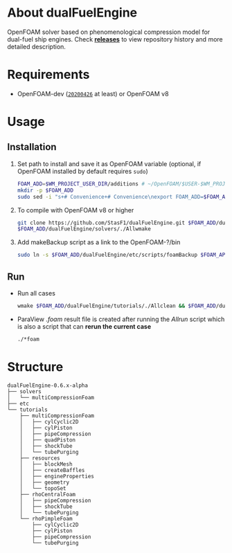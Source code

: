 # About dualFuelEngine
OpenFOAM solver based on phenomenological compression model for dual-fuel ship engines. Check [**releases**](https://github.com/StasF1/dualFuelEngine/releases) to view repository history and more detailed description.

# Requirements
- OpenFOAM-dev ([`20200426`](https://github.com/OpenFOAM/OpenFOAM-dev/releases/tag/20200426) at least) or OpenFOAM v8

# Usage
## Installation
1. Set path to install and save it as OpenFOAM variable (optional, if OpenFOAM installed by default requires `sudo`)
    ```sh
    FOAM_ADD=$WM_PROJECT_USER_DIR/additions # ~/OpenFOAM/$USER-$WM_PROJECT_VERSION/additions/ by default
    mkdir -p $FOAM_ADD
    sudo sed -i "s+# Convenience+# Convenience\nexport FOAM_ADD=$FOAM_ADD+g" $WM_PROJECT_DIR/etc/config.sh/settings
    ```

1. To compile with OpenFOAM v8 or higher
    ```sh
    git clone https://github.com/StasF1/dualFuelEngine.git $FOAM_ADD/dualFuelEngine
    $FOAM_ADD/dualFuelEngine/solvers/./Allwmake
    ```

1. Add makeBackup script as a link to the OpenFOAM-?/bin
    ```sh
    sudo ln -s $FOAM_ADD/dualFuelEngine/etc/scripts/foamBackup $FOAM_APP/../bin/foamBackup
    ```

## Run
- Run all cases
    ```sh
    wmake $FOAM_ADD/dualFuelEngine/tutorials/./Allclean && $FOAM_ADD/dualFuelEngine/tutorials/./Allrun
    ```
- ParaView _.foam_ result file is created after running the _Allrun_ script which is also a script that can **rerun the current case**
    ```sh
    ./*foam
    ```

# Structure
```gitignore
dualFuelEngine-0.6.x-alpha
├── solvers
│   └── multiCompressionFoam
├── etc
└── tutorials
    ├── multiCompressionFoam
    │   ├── cylCyclic2D
    │   ├── cylPiston
    │   ├── pipeCompression
    │   ├── quadPiston
    │   ├── shockTube
    │   └── tubePurging
    ├── resources
    │   ├── blockMesh
    │   ├── createBaffles
    │   ├── engineProperties
    │   ├── geometry
    │   └── topoSet
    ├── rhoCentralFoam
    │   ├── pipeCompression
    │   ├── shockTube
    │   └── tubePurging
    └── rhoPimpleFoam
        ├── cylCyclic2D
        ├── cylPiston
        ├── pipeCompression
        └── tubePurging
```
